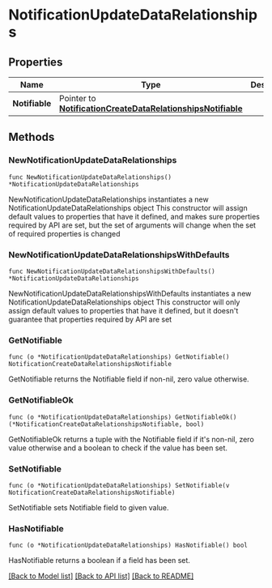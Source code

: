 # NotificationUpdateDataRelationships

## Properties

Name | Type | Description | Notes
------------ | ------------- | ------------- | -------------
**Notifiable** | Pointer to [**NotificationCreateDataRelationshipsNotifiable**](NotificationCreateDataRelationshipsNotifiable.md) |  | [optional] 

## Methods

### NewNotificationUpdateDataRelationships

`func NewNotificationUpdateDataRelationships() *NotificationUpdateDataRelationships`

NewNotificationUpdateDataRelationships instantiates a new NotificationUpdateDataRelationships object
This constructor will assign default values to properties that have it defined,
and makes sure properties required by API are set, but the set of arguments
will change when the set of required properties is changed

### NewNotificationUpdateDataRelationshipsWithDefaults

`func NewNotificationUpdateDataRelationshipsWithDefaults() *NotificationUpdateDataRelationships`

NewNotificationUpdateDataRelationshipsWithDefaults instantiates a new NotificationUpdateDataRelationships object
This constructor will only assign default values to properties that have it defined,
but it doesn't guarantee that properties required by API are set

### GetNotifiable

`func (o *NotificationUpdateDataRelationships) GetNotifiable() NotificationCreateDataRelationshipsNotifiable`

GetNotifiable returns the Notifiable field if non-nil, zero value otherwise.

### GetNotifiableOk

`func (o *NotificationUpdateDataRelationships) GetNotifiableOk() (*NotificationCreateDataRelationshipsNotifiable, bool)`

GetNotifiableOk returns a tuple with the Notifiable field if it's non-nil, zero value otherwise
and a boolean to check if the value has been set.

### SetNotifiable

`func (o *NotificationUpdateDataRelationships) SetNotifiable(v NotificationCreateDataRelationshipsNotifiable)`

SetNotifiable sets Notifiable field to given value.

### HasNotifiable

`func (o *NotificationUpdateDataRelationships) HasNotifiable() bool`

HasNotifiable returns a boolean if a field has been set.


[[Back to Model list]](../README.md#documentation-for-models) [[Back to API list]](../README.md#documentation-for-api-endpoints) [[Back to README]](../README.md)


